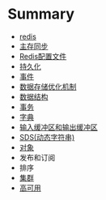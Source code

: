 # Summary

* [redis](README.md)
* [主存同步](fu-zhi.md)
* [Redis配置文件](redispei-zhi-wen-jian.md)
* [持久化](chi-jiu-hua.md)
* [事件](shi-jian.md)
* [数据存储优化机制](shu-ju-cun-chu-you-hua-ji-zhi.md)
* [数据结构](shu-ju-jie-gou.md)
* [事务](shi-wu.md)
* [字典](zi-dian.md)
* [输入缓冲区和输出缓冲区](shu-ru-huan-chong-qu-he-shu-chu-huan-chong-qu.md)
* [SDS\(动态字符串\)](sdsdong-tai-zi-fu-4e3229.md)
* [对象](dui-xiang.md)
* 发布和订阅
* 排序
* [集群](ji-qun.md)
* [高可用](gao-ke-yong.md)

